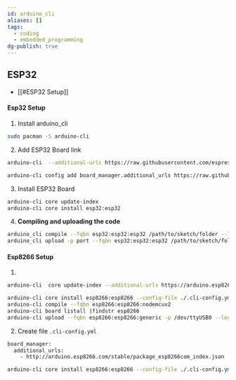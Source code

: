 ```yaml
---
id: arduino_cli
aliases: []
tags:
  - coding
  - embedded_programming
dg-publish: true
---
```

## ESP32

- [[#ESP32 Setup]]

#### Esp32 Setup

1. Install arduino_cli

```bash
sudo pacman -S arduino-cli

```

2. Add ESP32 Board link

```bash
arduino-cli  --additional-urls https://raw.githubusercontent.com/espressif/arduino-esp32/gh-pages/package_esp32_index.json

arduino-cli config add board_manager.additional_urls https://raw.githubusercontent.com/espressif/arduino-esp32/gh-pages/package_esp32_index.json

```

3. Install ESP32 Board

```bash
arduino-cli core update-index
arduino-cli core install esp32:esp32

```

4. **Compiling and uploading the code**

```bash
arduino_cli compile --fqbn esp32:esp32:esp32 /path/to/sketch/folder --log
arduino_cli upload -p port --fqbn esp32:esp32:esp32 /path/to/sketch/folder --log

```

#### Esp8266 Setup

1.

```bash
arduino-cli  core update-index --additional-urls https://arduino.esp8266.com/stable/package_esp8266com_index.json

arduino-cli core install esp8266:esp8266 --config-file ./.cli-config.yml
arduino-cli compile --fqbn esp8266:esp8266:nodemcuv2
arduino-cli board listall |findstr esp8266
arduino-cli upload --fqbn esp8266:esp8266:generic -p /dev/ttyUSB0 --log

```

2. Create file `.cli-config.yml` 

```txt
board_manager:
  additional_urls:
    - http://arduino.esp8266.com/stable/package_esp8266com_index.json

```

```bash
arduino-cli core install esp8266:esp8266 --config-file ./.cli-config.yml

```